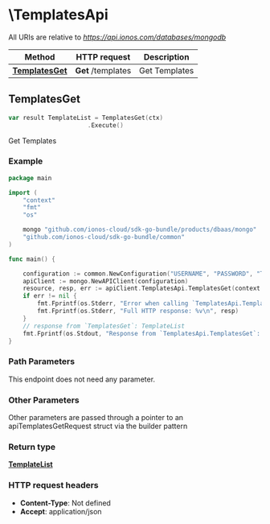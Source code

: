 # \TemplatesApi

All URIs are relative to *https://api.ionos.com/databases/mongodb*

|Method | HTTP request | Description|
|------------- | ------------- | -------------|
|[**TemplatesGet**](TemplatesApi.md#TemplatesGet) | **Get** /templates | Get Templates|



## TemplatesGet

```go
var result TemplateList = TemplatesGet(ctx)
                      .Execute()
```

Get Templates



### Example

```go
package main

import (
    "context"
    "fmt"
    "os"

    mongo "github.com/ionos-cloud/sdk-go-bundle/products/dbaas/mongo"
    "github.com/ionos-cloud/sdk-go-bundle/common"
)

func main() {

    configuration := common.NewConfiguration("USERNAME", "PASSWORD", "TOKEN", "HOST_URL")
    apiClient := mongo.NewAPIClient(configuration)
    resource, resp, err := apiClient.TemplatesApi.TemplatesGet(context.Background()).Execute()
    if err != nil {
        fmt.Fprintf(os.Stderr, "Error when calling `TemplatesApi.TemplatesGet``: %v\n", err)
        fmt.Fprintf(os.Stderr, "Full HTTP response: %v\n", resp)
    }
    // response from `TemplatesGet`: TemplateList
    fmt.Fprintf(os.Stdout, "Response from `TemplatesApi.TemplatesGet`: %v\n", resource)
}
```

### Path Parameters

This endpoint does not need any parameter.

### Other Parameters

Other parameters are passed through a pointer to an apiTemplatesGetRequest struct via the builder pattern


### Return type

[**TemplateList**](TemplateList.md)

### HTTP request headers

- **Content-Type**: Not defined
- **Accept**: application/json


